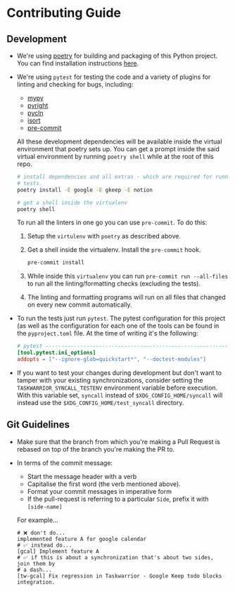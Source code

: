 # Contributing Guide

## Development

- We're using [poetry](https://python-poetry.org/docs/) for building and
  packaging of this Python project. You can find installation instructions
  [here](https://python-poetry.org/docs/#installation).

- We're using `pytest` for testing the code and a variety of plugins for linting
  and checking for bugs, including:

  - [mypy](http://mypy-lang.org/)
  - [pyright](https://github.com/Microsoft/pyright)
  - [pycln](https://hadialqattan.github.io/pycln/)
  - [isort](https://pypi.org/project/isort/)
  - [pre-commit](https://pre-commit.com/)

  All these development dependencies will be available inside the virtual
  environment that poetry sets up. You can get a prompt inside the said virtual
  environment by running `poetry shell` while at the root of this repo.

  ```sh
  # install dependencies and all extras - which are required for running the
  # tests.
  poetry install -E google -E gkeep -E notion

  # get a shell inside the virtualenv
  poetry shell
  ```

  To run all the linters in one go you can use `pre-commit`. To do this:

  1. Setup the `virtulenv` with `poetry` as described above.
  1. Get a shell inside the virtualenv. Install the `pre-commit` hook.

     ```sh
     pre-commit install
     ```

  1. While inside this `virtualenv` you can run `pre-commit run --all-files` to
     run all the linting/formatting checks (excluding the tests).
  1. The linting and formatting programs will run on all files that changed on
     every new commit automatically.

- To run the tests just run `pytest`. The pytest configuration for this project
  (as well as the configuration for each one of the tools can be found in the
  `pyproject.toml` file. At the time of writing it's the following:

  ```toml
  # pytest -----------------------------------------------------------------------
  [tool.pytest.ini_options]
  addopts = ["--ignore-glob=quickstart*", "--doctest-modules"]
  ```

- If you want to test your changes during development but don't want to tamper
  with your existing synchronizations, consider setting the
  `TASKWARRIOR_SYNCALL_TESTENV` environment variable before execution. With
  this variable set, `syncall` instead of `$XDG_CONFIG_HOME/syncall` will
  instead use the `$XDG_CONFIG_HOME/test_syncall` directory.

## Git Guidelines

- Make sure that the branch from which you're making a Pull Request is rebased
  on top of the branch you're making the PR to.
- In terms of the commit message:

  - Start the message header with a verb
  - Capitalise the first word (the verb mentioned above).
  - Format your commit messages in imperative form
  - If the pull-request is referring to a particular `Side`, prefix it with
    `[side-name]`

  For example...

  ```gitcommit
  # ❌ don't do...
  implemented feature A for google calendar
  # ✅ instead do...
  [gcal] Implement feature A
  # ✅ if this is about a synchronization that's about two sides, join them by
  # a dash...
  [tw-gcal] Fix regression in Taskwarrior - Google Keep todo blocks integration.
  ```
